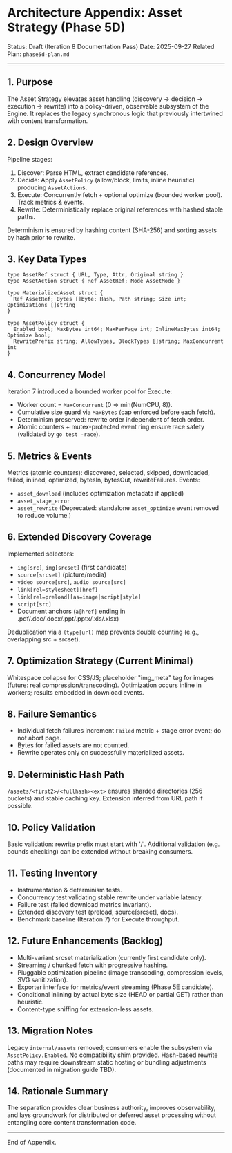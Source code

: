 # Architecture Appendix: Asset Strategy (Phase 5D)

Status: Draft (Iteration 8 Documentation Pass)
Date: 2025-09-27
Related Plan: `phase5d-plan.md`

---
## 1. Purpose
The Asset Strategy elevates asset handling (discovery → decision → execution → rewrite) into a policy-driven, observable subsystem of the Engine. It replaces the legacy synchronous logic that previously intertwined with content transformation.

## 2. Design Overview
Pipeline stages:
1. Discover: Parse HTML, extract candidate references.
2. Decide: Apply `AssetPolicy` (allow/block, limits, inline heuristic) producing `AssetAction`s.
3. Execute: Concurrently fetch + optional optimize (bounded worker pool). Track metrics & events.
4. Rewrite: Deterministically replace original references with hashed stable paths.

Determinism is ensured by hashing content (SHA-256) and sorting assets by hash prior to rewrite.

## 3. Key Data Types
```
type AssetRef struct { URL, Type, Attr, Original string }
type AssetAction struct { Ref AssetRef; Mode AssetMode }

type MaterializedAsset struct {
  Ref AssetRef; Bytes []byte; Hash, Path string; Size int; Optimizations []string
}

type AssetPolicy struct {
  Enabled bool; MaxBytes int64; MaxPerPage int; InlineMaxBytes int64; Optimize bool;
  RewritePrefix string; AllowTypes, BlockTypes []string; MaxConcurrent int
}
```

## 4. Concurrency Model
Iteration 7 introduced a bounded worker pool for Execute:
- Worker count = `MaxConcurrent` (0 => min(NumCPU, 8)).
- Cumulative size guard via `MaxBytes` (cap enforced before each fetch).
- Determinism preserved: rewrite order independent of fetch order.
- Atomic counters + mutex-protected event ring ensure race safety (validated by `go test -race`).

## 5. Metrics & Events
Metrics (atomic counters): discovered, selected, skipped, downloaded, failed, inlined, optimized, bytesIn, bytesOut, rewriteFailures.
Events:
- `asset_download` (includes optimization metadata if applied)
- `asset_stage_error`
- `asset_rewrite`
(Deprecated: standalone `asset_optimize` event removed to reduce volume.)

## 6. Extended Discovery Coverage
Implemented selectors:
- `img[src]`, `img[srcset]` (first candidate)
- `source[srcset]` (picture/media)
- `video source[src]`, `audio source[src]`
- `link[rel=stylesheet][href]`
- `link[rel=preload][as=image|script|style]`
- `script[src]`
- Document anchors (`a[href]` ending in .pdf/.doc/.docx/.ppt/.pptx/.xls/.xlsx)

Deduplication via a `(type|url)` map prevents double counting (e.g., overlapping src + srcset).

## 7. Optimization Strategy (Current Minimal)
Whitespace collapse for CSS/JS; placeholder "img_meta" tag for images (future: real compression/transcoding). Optimization occurs inline in workers; results embedded in download events.

## 8. Failure Semantics
- Individual fetch failures increment `Failed` metric + stage error event; do not abort page.
- Bytes for failed assets are not counted.
- Rewrite operates only on successfully materialized assets.

## 9. Deterministic Hash Path
`/assets/<first2>/<fullhash><ext>` ensures sharded directories (256 buckets) and stable caching key. Extension inferred from URL path if possible.

## 10. Policy Validation
Basic validation: rewrite prefix must start with '/'. Additional validation (e.g. bounds checking) can be extended without breaking consumers.

## 11. Testing Inventory
- Instrumentation & determinism tests.
- Concurrency test validating stable rewrite under variable latency.
- Failure test (failed download metrics invariant).
- Extended discovery test (preload, source[srcset], docs).
- Benchmark baseline (Iteration 7) for Execute throughput.

## 12. Future Enhancements (Backlog)
- Multi-variant srcset materialization (currently first candidate only).
- Streaming / chunked fetch with progressive hashing.
- Pluggable optimization pipeline (image transcoding, compression levels, SVG sanitization).
- Exporter interface for metrics/event streaming (Phase 5E candidate).
- Conditional inlining by actual byte size (HEAD or partial GET) rather than heuristic.
- Content-type sniffing for extension-less assets.

## 13. Migration Notes
Legacy `internal/assets` removed; consumers enable the subsystem via `AssetPolicy.Enabled`. No compatibility shim provided. Hash-based rewrite paths may require downstream static hosting or bundling adjustments (documented in migration guide TBD).

## 14. Rationale Summary
The separation provides clear business authority, improves observability, and lays groundwork for distributed or deferred asset processing without entangling core content transformation code.

---
End of Appendix.
